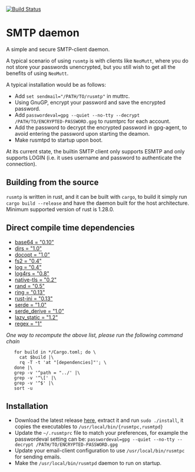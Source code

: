 [![Build Status](https://travis-ci.org/amanjpro/rusmtp.svg?branch=master)](https://travis-ci.org/amanjpro/rusmtp)

# SMTP daemon

A simple and secure SMTP-client daemon. 

A typical scenario of using `rusmtp` is with clients like `NeoMutt`, where you
do not store your passwords unencrypted, but you still wish to get all the
benefits of using `NeoMutt`.

A typical installation would be as follows:

- Add `set sendmail="/PATH/TO/rusmtp"` in muttrc.
- Using GnuGP, encrypt your password and save the encrypted password.
- Add `passwordeval=gpg --quiet --no-tty --decrypt /PATH/TO/ENCRYPTED-PASSWORD.gpg`
  to rusmtprc for each account.
- Add the password to decrypt the encrypted password in gpg-agent, to avoid
  entering the password upon starting the deamon.
- Make rusmtpd to startup upon boot.

At its current state, the builtin SMTP client only supports ESMTP and
only supports LOGIN (i.e. it uses username and password to authenticate
the connection).

## Building from the source

`rusmtp` is written in rust, and it can be built with `cargo`, to build it simply
run `cargo build --release` and have the daemon built for the host architecture.
Minimum supported version of rust is 1.28.0.

## Direct compile time dependencies

- [base64 = "0.10"](https://crates.io/crates/base64)
- [dirs = "1.0"](https://crates.io/crates/dirs)
- [docopt = "1.0"](https://crates.io/crates/docopt)
- [fs2 = "0.4"](https://crates.io/crates/fs2)
- [log = "0.4"](https://crates.io/crates/log)
- [log4rs = "0.8"](https://crates.io/crates/log4rs)
- [native-tls = "0.2"](https://crates.io/crates/native-tls)
- [rand = "0.5"](https://crates.io/crates/rand)
- [ring = "0.13"](https://crates.io/crates/ring)
- [rust-ini = "0.13"](https://crates.io/crates/rust-ini)
- [serde = "1.0"](https://crates.io/crates/serde)
- [serde_derive = "1.0"](https://crates.io/crates/serde_derive)
- [lazy_static = "1.2"](https://crates.io/crates/lazy_static)
- [regex = "1"](https://crates.io/crates/regex)

*One way to recompute the above list, please run the following command chain*

```
   for build in */Cargo.toml; do \
     cat $build |\
     rq -T -t 'at "[dependencies]"'; \
   done |\
   grep -v '^path = "../' |\
   grep -v '^\[' |\
   grep -v '^$' |\
   sort -u
```

## Installation

- Download the latest release
  [here](https://github.com/amanjpro/rusmtp/releases), extract it and run
  `sudo ./install`, it copies the executables to `/usr/local/bin/{rusmtpc,rusmtpd}`
- Update the `~/.rusmtprc` file to match your preferences, for example
  the passwordeval setting can be:
  `passwordeval=gpg --quiet --no-tty --decrypt /PATH/TO/ENCRYPTED-PASSWORD.gpg`
- Update your email-client configuration to use `/usr/local/bin/rusmtpc` for
  sending emails.
- Make the `/usr/local/bin/rusmtpd` daemon to run on startup.
